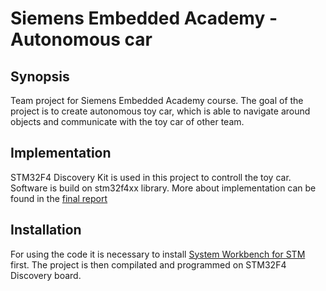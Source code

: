 # Siemens Embedded Academy - Autonomous car

## Synopsis

Team project for Siemens Embedded Academy course. The goal of the project is to create autonomous toy car, which is able to navigate around objects and communicate with the toy car of other team.

## Implementation

STM32F4 Discovery Kit is used in this project to controll the toy car. Software is build on stm32f4xx library. More about implementation can be found in the [final report](https://www.overleaf.com/read/wqcfwkqzfydh "final report")

## Installation

For using the code it is necessary to install [System Workbench for STM](http://www.openstm32.org/HomePage "Install System Workbench for STM") first. The project is then compilated and programmed on STM32F4 Discovery board.